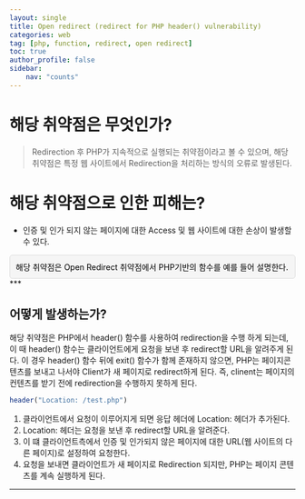 ```yaml
---
layout: single
title: Open redirect (redirect for PHP header() vulnerability)
categories: web
tag: [php, function, redirect, open redirect]
toc: true
author_profile: false
sidebar:
    nav: "counts"
---
```

# 해당 취약점은 무엇인가?

>Redirection 후 PHP가 지속적으로 실행되는 취약점이라고 볼 수 있으며, 해당 취약점은 특정 웹 사이트에서 Redirection을 처리하는 방식의 오류로 발생된다.

# 해당 취약점으로 인한 피해는?  
- 인증 및 인가 되지 않는 페이지에 대한 Access 및 웹 사이트에 대한 손상이 발생할 수 있다.
<aside class="callout" style="background-color: #f5f5f5; border: 1px solid #ddd; padding: 10px; border-radius: 5px; color: #000;">
  해당 취약점은 Open Redirect 취약점에서 PHP기반의 함수를 예를 들어 설명한다.
</aside>
***

## 어떻게 발생하는가?
해당 취약점은 PHP에서 header() 함수를 사용하여 redirection을 수행 하게 되는데, 이 때 header() 함수는
클라이언트에게 요청을 보낸 후 redirect할 URL을 알려주게 된다.
이 경우 header() 함수 뒤에 exit() 함수가 함께 존재하지 않으면, PHP는 페이지콘텐츠를 보내고 나서야 Client가 새 페이지로 
redirect하게 된다. 즉, clinent는 페이지의 컨텐츠를 받기 전에 redirection을 수행하지 못하게 된다.
```javascript
header("Location: /test.php")
```
1. 클라이언트에서 요청이 이루어지게 되면 응답 헤더에 Location: 헤더가 추가된다.
2. Location: 헤더는 요청을 보낸 후 redirect할 URL을 알려준다.
3. 이 떄 클라이언트측에서 인증 및 인가되지 않은 페이지에 대한 URL(웹 사이트의 다른 페이지)로 설정하여 요청한다.
4. 요청을 보내면 클라이언트가 새 페이지로 Redirection 되지만, PHP는 페이지 콘텐츠를 계속 실행하게 된다.
***